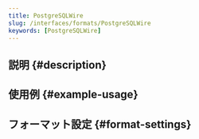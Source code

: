 ```yaml
---
title: PostgreSQLWire
slug: /interfaces/formats/PostgreSQLWire
keywords: [PostgreSQLWire]
---
```


## 説明 {#description}

## 使用例 {#example-usage}

## フォーマット設定 {#format-settings}
